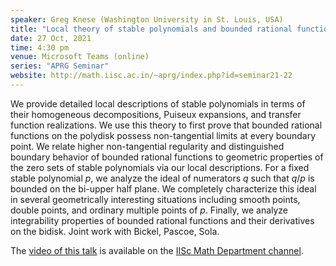 ```yaml
---
speaker: Greg Knese (Washington University in St. Louis, USA)
title: "Local theory of stable polynomials and bounded rational functions of several variables"
date: 27 Oct, 2021
time: 4:30 pm
venue: Microsoft Teams (online)
series: "APRG Seminar"
website: http://math.iisc.ac.in/~aprg/index.php?id=seminar21-22
---
```


We provide detailed local descriptions of stable polynomials in terms of their homogeneous
decompositions, Puiseux expansions, and transfer function realizations. We use this theory to first
prove that bounded rational functions on the polydisk possess non-tangential limits at every
boundary point. We relate higher non-tangential regularity and distinguished boundary behavior
of bounded rational functions to geometric properties of the zero sets of stable polynomials via
our local descriptions. For a fixed stable polynomial $p$, we analyze the ideal of numerators $q$
such that $q/p$ is bounded on the bi-upper half plane. We completely characterize this ideal in
several geometrically interesting situations including smooth points, double points, and ordinary
multiple points of $p$. Finally, we analyze integrability properties of bounded rational functions
and their derivatives on the bidisk.  Joint work with Bickel, Pascoe, Sola.

The [video of this talk](https://www.youtube.com/watch?v=5ocuNQjWRz0&list=PLQXtaLhI1-1qxOEykh-1WOFkYuIzEE-ev) is available
on the [IISc Math Department channel](https://www.youtube.com/channel/UCR5Igvq9HScQKlPr-0coSIg/playlists).

